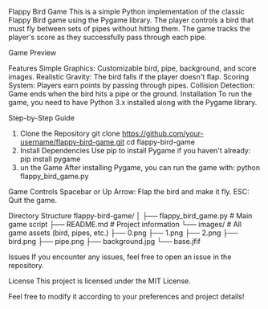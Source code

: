 Flappy Bird Game
This is a simple Python implementation of the classic Flappy Bird game using the Pygame library. The player controls a bird that must fly between sets of pipes without hitting them. The game tracks the player's score as they successfully pass through each pipe.

Game Preview

Features
Simple Graphics: Customizable bird, pipe, background, and score images.
Realistic Gravity: The bird falls if the player doesn't flap.
Scoring System: Players earn points by passing through pipes.
Collision Detection: Game ends when the bird hits a pipe or the ground.
Installation
To run the game, you need to have Python 3.x installed along with the Pygame library.

Step-by-Step Guide
1) Clone the Repository
   git clone https://github.com/your-username/flappy-bird-game.git
cd flappy-bird-game
2) Install Dependencies Use pip to install Pygame if you haven't already:
  pip install pygame
3) un the Game After installing Pygame, you can run the game with:
   python flappy_bird_game.py


 Game Controls
Spacebar or Up Arrow: Flap the bird and make it fly.
ESC: Quit the game.


Directory Structure
flappy-bird-game/
│
├── flappy_bird_game.py   # Main game script
├── README.md             # Project information
└── images/               # All game assets (bird, pipes, etc.)
    ├── 0.png
    ├── 1.png
    ├── 2.png
    ├── bird.png
    ├── pipe.png
    ├── background.jpg
    └── base.jfif

Issues
If you encounter any issues, feel free to open an issue in the repository.

License
This project is licensed under the MIT License.

Feel free to modify it according to your preferences and project details!
